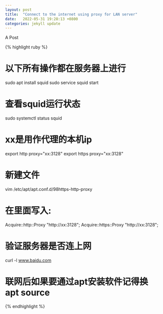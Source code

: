 ```yaml
---
layout: post
title:  "Connect to the internet using proxy for LAN server"
date:   2022-05-31 19:28:13 +0800
categories: jekyll update
---
```

A Post

{% highlight ruby %}
# 以下所有操作都在服务器上进行
sudo apt install squid
sudo service squid start

# 查看squid运行状态
sudo systemctl status squid

# xx是用作代理的本机ip
export http proxy="xx:3128"
export https proxy="xx:3128"

# 新建文件
vim /etc/apt/apt.conf.d/98https-http-proxy
# 在里面写入:
Acquire::http::Proxy "http://xx:3128";
Acquire::https::Proxy "http://xx:3128";

# 验证服务器是否连上网
curl -l www.baidu.com

# 联网后如果要通过apt安装软件记得换apt source
{% endhighlight %}
